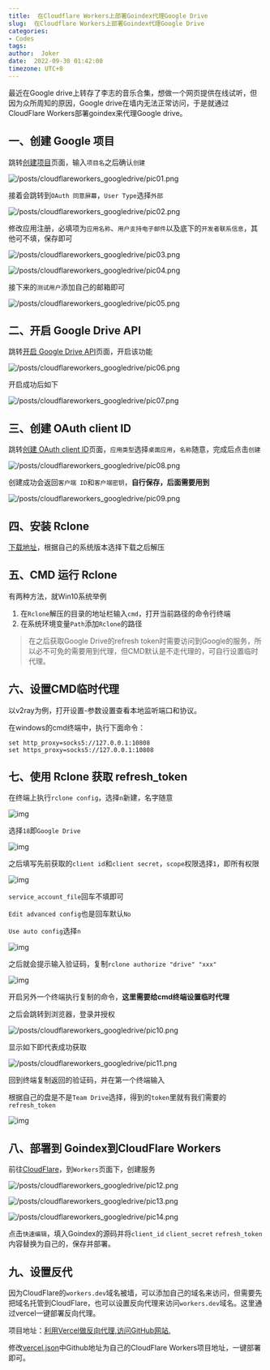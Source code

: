 ```yaml
---
title:  在Cloudflare Workers上部署Goindex代理Google Drive
slug:  在Cloudflare Workers上部署Goindex代理Google Drive
categories: 
- Codes
tags:  
author:  Joker
date:  2022-09-30 01:42:00
timezone: UTC+8
---
```


最近在Google drive上转存了李志的音乐合集，想做一个网页提供在线试听，但因为众所周知的原因，Google drive在墙内无法正常访问，于是就通过CloudFlare Workers部署goindex来代理Google drive。

## 一、创建 Google 项目

跳转[创建项目](https://console.cloud.google.com/projectcreate?previousPage=/projectselector2/apis/credentials/consent?supportedpurview=project&supportedpurview=project)页面，输入`项目名`之后确认`创建`

![/posts/cloudflareworkers_googledrive/pic01.png](https://blog.cetacean.top/posts/cloudflareworkers_googledrive/pic01.png)

接着会跳转到`OAuth 同意屏幕`，`User Type`选择`外部`

![/posts/cloudflareworkers_googledrive/pic02.png](https://blog.cetacean.top/posts/cloudflareworkers_googledrive/pic02.png)

修改应用注册，必填项为`应用名称`、`用户支持电子邮件`以及底下的`开发者联系信息`，其他可不填，保存即可

![/posts/cloudflareworkers_googledrive/pic03.png](https://blog.cetacean.top/posts/cloudflareworkers_googledrive/pic03.png)

![/posts/cloudflareworkers_googledrive/pic04.png](https://blog.cetacean.top/posts/cloudflareworkers_googledrive/pic04.png)

接下来的`测试用户`添加自己的邮箱即可

![/posts/cloudflareworkers_googledrive/pic05.png](https://blog.cetacean.top/posts/cloudflareworkers_googledrive/pic05.png)

## 二、开启 Google Drive API

跳转[开启 Google Drive API](https://console.developers.google.com/apis/api/drive.googleapis.com/overview)页面，开启该功能

![/posts/cloudflareworkers_googledrive/pic06.png](https://blog.cetacean.top/posts/cloudflareworkers_googledrive/pic06.png)

开启成功后如下

![/posts/cloudflareworkers_googledrive/pic07.png](https://blog.cetacean.top/posts/cloudflareworkers_googledrive/pic07.png)

## 三、创建 OAuth client ID

跳转[创建 OAuth client ID](https://console.developers.google.com/apis/credentials/oauthclient)页面，`应用类型`选择`桌面应用`，`名称`随意，完成后点击`创建`

![/posts/cloudflareworkers_googledrive/pic08.png](https://blog.cetacean.top/posts/cloudflareworkers_googledrive/pic08.png)

创建成功会返回`客户端 ID`和`客户端密钥`，**自行保存，后面需要用到**

![/posts/cloudflareworkers_googledrive/pic09.png](https://blog.cetacean.top/posts/cloudflareworkers_googledrive/pic09.png)

## 四、安装 Rclone

[下载地址](https://rclone.org/downloads/)，根据自己的系统版本选择下载之后解压

## 五、CMD 运行 Rclone

有两种方法，就Win10系统举例

1. 在`Rclone`解压的目录的地址栏输入`cmd`，打开当前路径的命令行终端
2. 在系统环境变量`Path`添加`Rclone`的路径

> 在之后获取Google Drive的refresh token时需要访问到Google的服务，所以必不可免的需要用到代理，但CMD默认是不走代理的，可自行设置临时代理。
>

## 六、设置CMD临时代理

以v2ray为例，打开设置-参数设置查看本地监听端口和协议。

在windows的cmd终端中，执行下面命令：

```
set http_proxy=socks5://127.0.0.1:10808
set https_proxy=socks5://127.0.0.1:10808
```

## 七、使用 Rclone 获取 refresh_token

在终端上执行`rclone config`，选择`n`新建，名字随意

![img](https://img-blog.csdnimg.cn/527e14910f9d47cb898d82f1be8ba8b5.png)

选择`18`即`Google Drive`

![img](https://img-blog.csdnimg.cn/ca1d917b0e474556ac2c423ad5031ae1.png)

之后填写先前获取的`client id`和`client secret`，`scope`权限选择`1`，即所有权限

![img](https://img-blog.csdnimg.cn/ab7ef00a336142b2b6f1971b7801f52e.png)

`service_account_file`回车不填即可

`Edit advanced config`也是回车默认`No`

`Use auto config`选择`n`

![img](https://img-blog.csdnimg.cn/93f1474988e34f079677a95f8dd7eb90.png)

之后就会提示输入验证码，复制`rclone authorize "drive" "xxx"`

![img](https://img-blog.csdnimg.cn/9e743564e4a44b349a50c89aeee00a14.png)

开启另外一个终端执行复制的命令，**这里需要给cmd终端设置临时代理**

之后会跳转到浏览器，登录并授权

![/posts/cloudflareworkers_googledrive/pic10.png](https://blog.cetacean.top/posts/cloudflareworkers_googledrive/pic10.png)

显示如下即代表成功获取

![/posts/cloudflareworkers_googledrive/pic11.png](https://blog.cetacean.top/posts/cloudflareworkers_googledrive/pic11.png)

回到终端复制返回的验证码，并在第一个终端输入

根据自己的盘是不是`Team Drive`选择，得到的`token`里就有我们需要的`refresh_token`

![img](https://img-blog.csdnimg.cn/d33df58eb8e44b2888e43ac4d8d9a30d.png)

## 八、部署到 Goindex到CloudFlare Workers

前往[CloudFlare](https://www.cloudflare.com/zh-cn/)，到`Workers`页面下，创建服务

![/posts/cloudflareworkers_googledrive/pic12.png](https://blog.cetacean.top/posts/cloudflareworkers_googledrive/pic12.png)

![/posts/cloudflareworkers_googledrive/pic13.png](https://blog.cetacean.top/posts/cloudflareworkers_googledrive/pic13.png)

![/posts/cloudflareworkers_googledrive/pic14.png](https://blog.cetacean.top/posts/cloudflareworkers_googledrive/pic14.png)

点击`快速编辑`，填入Goindex的源码并将`client_id` `client_secret` `refresh_token` 内容替换为自己的，保存并部署。

## 九、设置反代

因为CloudFlare的`workers.dev`域名被墙，可以添加自己的域名来访问，但需要先把域名托管到CloudFlare，也可以设置反向代理来访问`workers.dev`域名。这里通过vercel一键部署反向代理。

项目地址：[利用Vercel做反向代理,访问GitHub网站.](https://github.com/XiaoXinYo/Vercel_Reverse_Proxy)

修改[vercel.json](https://github.com/XiaoXinYo/Vercel_Reverse_Proxy/blob/main/vercel.json)中Github地址为自己的CloudFlare Workers项目地址，一键部署即可。